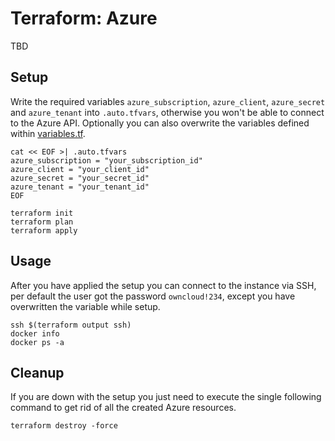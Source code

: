 # Terraform: Azure

TBD

## Setup

Write the required variables `azure_subscription`, `azure_client`, `azure_secret` and `azure_tenant` into `.auto.tfvars`, otherwise you won't be able to connect to the Azure API. Optionally you can also overwrite the variables defined within [variables.tf](variables.tf).

```
cat << EOF >| .auto.tfvars
azure_subscription = "your_subscription_id"
azure_client = "your_client_id"
azure_secret = "your_secret_id"
azure_tenant = "your_tenant_id"
EOF
```

```
terraform init
terraform plan
terraform apply
```

## Usage

After you have applied the setup you can connect to the instance via SSH, per default the user got the password `owncloud!234`, except you have overwritten the variable while setup.

```
ssh $(terraform output ssh)
docker info
docker ps -a
```

## Cleanup

If you are down with the setup you just need to execute the single following command to get rid of all the created Azure resources.

```
terraform destroy -force
```

